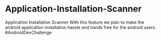 # Application-Installation-Scanner
Application Installation Scanner With this feature we plan to make the android application installation hassle and hands free for the android users.  #AndroidDevChallenge
